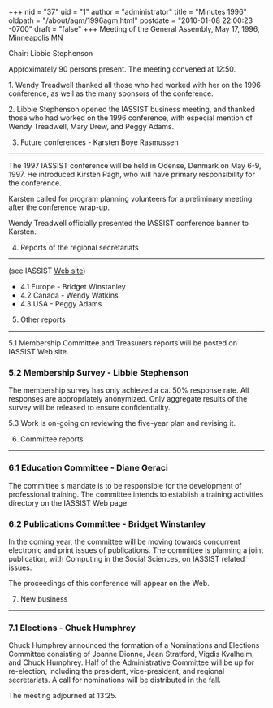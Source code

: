 +++
nid = "37"
uid = "1"
author = "administrator"
title = "Minutes 1996"
oldpath = "/about/agm/1996agm.html"
postdate = "2010-01-08 22:00:23 -0700"
draft = "false"
+++
Meeting of the General Assembly, May 17, 1996, Minneapolis MN

Chair: Libbie Stephenson

Approximately 90 persons present. The meeting convened at 12:50.

1\. Wendy Treadwell thanked all those who had worked with her on the 1996
conference, as well as the many sponsors of the conference.

2\. Libbie Stephenson opened the IASSIST business meeting, and thanked
those who had worked on the 1996 conference, with especial mention of
Wendy Treadwell, Mary Drew, and Peggy Adams.

3. Future conferences - Karsten Boye Rasmussen
----------------------------------------------

The 1997 IASSIST conference will be held in Odense, Denmark on May 6-9,
1997. He introduced Kirsten Pagh, who will have primary responsibility
for the conference.

Karsten called for program planning volunteers for a preliminary meeting
after the conference wrap-up.

Wendy Treadwell officially presented the IASSIST conference banner to
Karsten.

4. Reports of the regional secretariats
---------------------------------------

(see IASSIST [Web site](https://iassistdata.org/about/regions.html))

-   4.1 Europe - Bridget Winstanley
-   4.2 Canada - Wendy Watkins
-   4.3 USA - Peggy Adams

5. Other reports
----------------

5.1 Membership Committee and Treasurers reports will be posted on
IASSIST Web site.

### 5.2 Membership Survey - Libbie Stephenson

The membership survey has only achieved a ca. 50% response rate. All
responses are appropriately anonymized. Only aggregate results of the
survey will be released to ensure confidentiality.

5.3 Work is on-going on reviewing the five-year plan and revising it.

6. Committee reports
--------------------

### 6.1 Education Committee - Diane Geraci

The committee s mandate is to be responsible for the development of
professional training. The committee intends to establish a training
activities directory on the IASSIST Web page.

### 6.2 Publications Committee - Bridget Winstanley

In the coming year, the committee will be moving towards concurrent
electronic and print issues of publications. The committee is planning a
joint publication, with Computing in the Social Sciences, on IASSIST
related issues.

The proceedings of this conference will appear on the Web.

7. New business
---------------

### 7.1 Elections - Chuck Humphrey

Chuck Humphrey announced the formation of a Nominations and Elections
Committee consisting of Joanne Dionne, Jean Stratford, Vigdis Kvalheim,
and Chuck Humphrey. Half of the Administrative Committee will be up for
re-election, including the president, vice-president, and regional
secretariats. A call for nominations will be distributed in the fall.

The meeting adjourned at 13:25.
